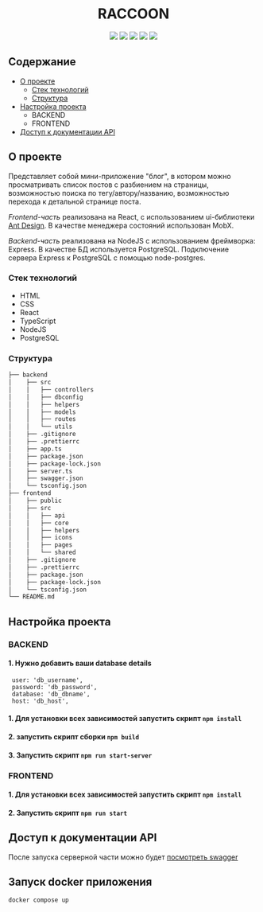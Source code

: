 <h1 align="center">RACCOON</h1>

<p align="center">
<img src="https://img.shields.io/github/languages/count/ShukshinaMI/raccoon">
<img src="https://img.shields.io/github/languages/top/ShukshinaMI/raccoon">
<img src="https://img.shields.io/github/directory-file-count/ShukshinaMI/raccoon">
<img src="https://img.shields.io/github/repo-size/ShukshinaMI/raccoon">
<img src="https://img.shields.io/tokei/lines/github/ShukshinaMI/raccoon">
</p>

[comment]: <> (<img src="">)
[comment]: <> ([Посмотреть проект]&#40;&#41;)

## Содержание
 * [О проекте](#о-проекте)
   * [Стек технологий](#стек-технологий)
   * [Структура](#структура)
 * [Настройка проекта](#настройка-проекта)
   * BACKEND
   * FRONTEND
 * [Доступ к документации API](#доступ-к-документации-API)

## О проекте 
Представляет собой мини-приложение "блог", в котором можно просматривать список постов с разбиением на страницы,
возможностью поиска по тегу/автору/названию, возможностью перехода к детальной странице поста.

*Frontend-часть* реализована на React, с использованием ui-библиотеки [Ant Design](https://ant.design/).
В качестве менеджера состояний использован MobX. 

*Backend-часть* реализована на NodeJS с использованием фреймворка: Express. В качестве БД используется PostgreSQL. 
Подключение сервера Express к PostgreSQL с помощью node-postgres.


### Стек технологий
* HTML
* CSS
* React
* TypeScript
* NodeJS
* PostgreSQL

### Структура
```bash
├── backend
│    ├── src
│    │   ├── controllers
│    │   ├── dbconfig
│    │   ├── helpers
│    │   ├── models
│    │   ├── routes
│    │   └── utils
│    ├── .gitignore
│    ├── .prettierrc
│    ├── app.ts
│    ├── package.json
│    ├── package-lock.json
│    ├── server.ts
│    ├── swagger.json
│    └── tsconfig.json
├── frontend
│    ├── public
│    ├── src
│    │   ├── api
│    │   ├── core
│    │   ├── helpers
│    │   ├── icons
│    │   ├── pages
│    │   └── shared
│    ├── .gitignore
│    ├── .prettierrc
│    ├── package.json
│    ├── package-lock.json
│    └── tsconfig.json
└── README.md
```

## Настройка проекта

### BACKEND
#### 1. Нужно добавить ваши database details
```
 user: 'db_username',
 password: 'db_password',
 database: 'db_dbname',
 host: 'db_host',
``` 
#### 1. Для установки всех зависимостей запустить скрипт `npm install`
#### 2. запустить скрипт сборки `npm build`
#### 3. Запустить скрипт `npm run start-server`

### FRONTEND
#### 1. Для установки всех зависимостей запустить скрипт `npm install`
#### 2. Запустить скрипт `npm run start`

## Доступ к документации API
После запуска серверной части можно будет [посмотреть swagger](http://localhost:${port}/api)

## Запуск docker приложения
`docker compose up`